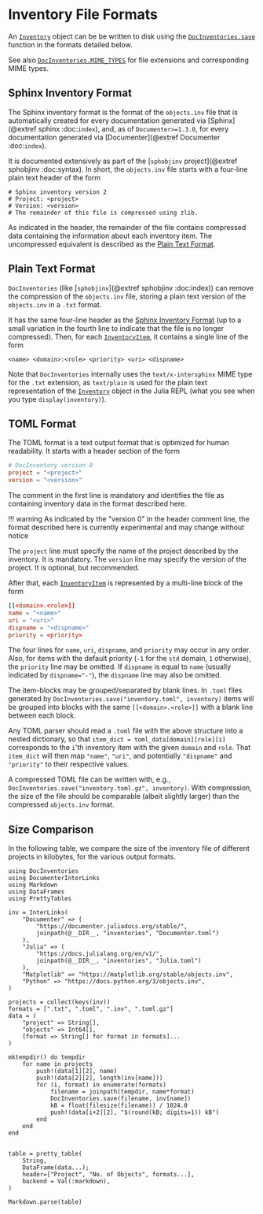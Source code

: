 # Inventory File Formats

An [`Inventory`](@ref) object can be be written to disk using the [`DocInventories.save`](@ref) function in the formats detailed below.

See also [`DocInventories.MIME_TYPES`](@ref) for file extensions and corresponding MIME types.


## Sphinx Inventory Format

The Sphinx inventory format is the format of the `objects.inv` file that is automatically created for every documentation generated via [Sphinx](@extref sphinx :doc:`index`), and, as of `Documenter>=1.3.0`, for every documentation generated via [Documenter](@extref Documenter :doc:`index`).

It is documented extensively as part of the [`sphobjinv` project](@extref sphobjinv :doc:syntax). In short, the `objects.inv` file starts with a four-line plain text header of the form

```
# Sphinx inventory version 2
# Project: <project>
# Version: <version>
# The remainder of this file is compressed using zlib.
```

As indicated in the header, the remainder of the file contains compressed data containing the information about each inventory item. The uncompressed equivalent is described as the [Plain Text Format](@ref).

## Plain Text Format

`DocInventories` (like [`sphobjinv`](@extref sphobjinv :doc:index)) can remove the compression of the `objects.inv` file, storing a plain text version of the `objects.inv` in a `.txt` format.

It has the same four-line header as the [Sphinx Inventory Format](@ref) (up to a small variation in the fourth line to indicate that the file is no longer compressed). Then, for each [`InventoryItem`](@ref), it contains a single line of the form

```
<name> <domain>:<role> <priority> <uri> <dispname>
```

Note that `DocInventories` internally uses the `text/x-intersphinx` MIME type for the `.txt` extension, as `text/plain` is used for the plain text representation of the [`Inventory`](@ref) object in the Julia REPL (what you see when you type `display(inventory)`).


## TOML Format

The TOML format is a text output format that is optimized for human readability. It starts with a header section of the form

```toml
# DocInventory version 0
project = "<project>"
version = "<version>"
```

The comment in the first line is mandatory and identifies the file as containing inventory data in the format described here.

!!! warning
    As indicated by the "version 0" in the header comment line, the format described here is currently experimental and may change without notice

The `project` line must specify the name of the project described by the inventory. It is mandatory. The `version` line may specify the version of the project. It is optional, but recommended.

After that, each [`InventoryItem`](@ref) is represented by a multi-line block of the form

```toml
[[<domain>.<role>]]
name = "<name>"
uri = "<uri>"
dispname = "<dispname>"
priority = <priority>
```

The four lines for `name`, `uri`, `dispname`, and `priority` may occur in any order. Also, for items with the default priority (`-1` for the `std` domain, `1` otherwise), the `priority` line may be omitted. If `dispname` is equal to `name` (usually indicated by `dispname="-"`), the `dispname` line may also be omitted.

The item-blocks may be grouped/separated by blank lines. In `.toml` files generated by `DocInventories.save("inventory.toml", inventory)` items will be grouped into blocks with the same `[[<domain>.<role>]]` with a blank line between each block.

Any TOML parser should read a `.toml` file with the above structure into a nested dictionary, so that `item_dict = toml_data[domain][role][i]` corresponds to the `i`'th inventory item with the given `domain` and `role`. That `item_dict` will then map `"name"`, `"uri"`, and potentially `"dispname"` and `"priority"` to their respective values.

A compressed TOML file can be written with, e.g., `DocInventories.save("inventory.toml.gz", inventory)`. With compression, the size of the file should be comparable (albeit slightly larger) than the compressed `objects.inv` format.


## Size Comparison

In the following table, we compare the size of the inventory file of different projects in kilobytes, for the various output formats.

```@eval
using DocInventories
using DocumenterInterLinks
using Markdown
using DataFrames
using PrettyTables

inv = InterLinks(
    "Documenter" => (
        "https://documenter.juliadocs.org/stable/",
        joinpath(@__DIR__, "inventories", "Documenter.toml")
    ),
    "Julia" => (
        "https://docs.julialang.org/en/v1/",
        joinpath(@__DIR__, "inventories", "Julia.toml")
    ),
    "Matplotlib" => "https://matplotlib.org/stable/objects.inv",
    "Python" => "https://docs.python.org/3/objects.inv",
)

projects = collect(keys(inv))
formats = [".txt", ".toml", ".inv", ".toml.gz"]
data = (
    "project" => String[],
    "objects" => Int64[],
    [format => String[] for format in formats]...
)

mktempdir() do tempdir
    for name in projects
        push!(data[1][2], name)
        push!(data[2][2], length(inv[name]))
        for (i, format) in enumerate(formats)
            filename = joinpath(tempdir, name*format)
            DocInventories.save(filename, inv[name])
            kB = float(filesize(filename)) / 1024.0
            push!(data[i+2][2], "$(round(kB; digits=1)) kB")
        end
    end
end


table = pretty_table(
    String,
    DataFrame(data...);
    header=["Project", "No. of Objects", formats...],
    backend = Val(:markdown),
)

Markdown.parse(table)
```
